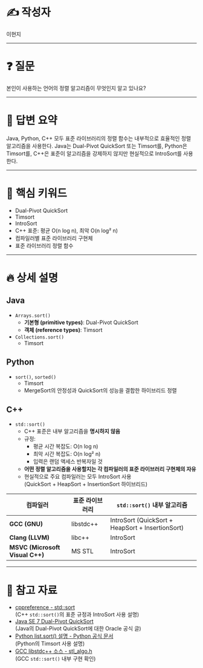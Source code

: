 # ✍️ 작성자
<!-- 이름을 작성하세요 -->
이현지

---

# ❓ 질문
<!-- 면접 질문을 작성하세요 -->
본인이 사용하는 언어의 정렬 알고리즘이 무엇인지 알고 있나요?

---

# 💬 답변 요약
<!-- 질문에 대한 간단한 답변을 적어주세요 -->
Java, Python, C++ 모두 표준 라이브러리의 정렬 함수는 내부적으로 효율적인 정렬 알고리즘을 사용한다. Java는 Dual-Pivot QuickSort 또는 Timsort를, Python은 Timsort를, C++은 표준이 알고리즘을 강제하지 않지만 현실적으로 IntroSort를 사용한다.

---

# 🧠 핵심 키워드
<!-- 답변을 위해 필요한 핵심 키워드를 적어주세요 -->
- Dual-Pivot QuickSort
- Timsort
- IntroSort
- C++ 표준: 평균 O(n log n), 최악 O(n log² n)
- 컴파일러별 표준 라이브러리 구현체
- 표준 라이브러리 정렬 함수

---

# 🔥 상세 설명
<!-- 답변을 위해 필요한 CS 개념, 원리, 예시 등을 자세히 정리하세요 -->

## Java
- `Arrays.sort()`
  - **기본형 (primitive types)**: Dual-Pivot QuickSort
  - **객체 (reference types)**: Timsort
- `Collections.sort()`
  - Timsort

## Python
- `sort()`, `sorted()`
  - Timsort
  - MergeSort의 안정성과 QuickSort의 성능을 결합한 하이브리드 정렬

## C++
- `std::sort()`
  - C++ 표준은 내부 알고리즘을 **명시하지 않음**
  - 규정: 
    - 평균 시간 복잡도: O(n log n)
    - 최악 시간 복잡도: O(n log² n)
    - 입력은 랜덤 액세스 반복자일 것
  - **어떤 정렬 알고리즘을 사용할지는 각 컴파일러의 표준 라이브러리 구현체의 자유**
  - 현실적으로 주요 컴파일러는 모두 IntroSort 사용  
    (QuickSort + HeapSort + InsertionSort 하이브리드)

| 컴파일러                            | 표준 라이브러리  | `std::sort()` 내부 알고리즘                            |
| ----------------------------------- | --------------- | ---------------------------------------------------- |
| **GCC (GNU)**                      | libstdc++        | IntroSort (QuickSort + HeapSort + InsertionSort)     |
| **Clang (LLVM)**                   | libc++           | IntroSort                                            |
| **MSVC (Microsoft Visual C++)**     | MS STL           | IntroSort                                            |

---

# 🔗 참고 자료
<!-- 질문과 답변을 준비할 때 참고한 자료, 링크 등을 남겨주세요 -->
- [cppreference - std::sort](https://en.cppreference.com/w/cpp/algorithm/sort)  
  (C++ `std::sort()`의 표준 규정과 IntroSort 사용 설명)
- [Java SE 7 Dual-Pivot QuickSort](https://www.oracle.com/technical-resources/articles/java/architect-sort.html)  
  (Java의 Dual-Pivot QuickSort에 대한 Oracle 공식 글)
- [Python list.sort() 설명 - Python 공식 문서](https://docs.python.org/3/howto/sorting.html)  
  (Python의 Timsort 사용 설명)
- [GCC libstdc++ 소스 - stl_algo.h](https://github.com/gcc-mirror/gcc/blob/master/libstdc%2B%2B-v3/include/bits/stl_algo.h)  
  (GCC `std::sort()` 내부 구현 확인)
